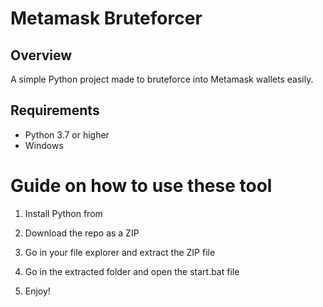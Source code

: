 # Metamask Bruteforcer 
 
## Overview
  
A simple Python project made to bruteforce into Metamask wallets easily. 
  
## Requirements  

- Python 3.7 or higher 
- Windows  
  
# Guide on how to use these tool

1. Install Python from
 
2. Download the repo as a ZIP 
  
3. Go in your file explorer and extract the ZIP file 
    
4. Go in the extracted folder and open the start.bat file 
  
5. Enjoy!  